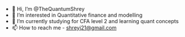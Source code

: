 - 👋 Hi, I’m @TheQuantumShrey
- 👀 I’m interested in Quantitative finance and modelling
- 🌱 I’m currently studying for CFA level 2 and learning quant concepts
- 📫 How to reach me - shreyj21@gmail.com

<!---
TheQuantumShrey/TheQuantumShrey is a ✨ special ✨ repository because its `README.md` (this file) appears on your GitHub profile.
You can click the Preview link to take a look at your changes.
--->
